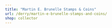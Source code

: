 ```yaml
---
title: "Martin E. Brunelle Stamps & Coins"
url: /derry/martin-e-brunelle-stamps-and-coins/
shop: collector
---
```


